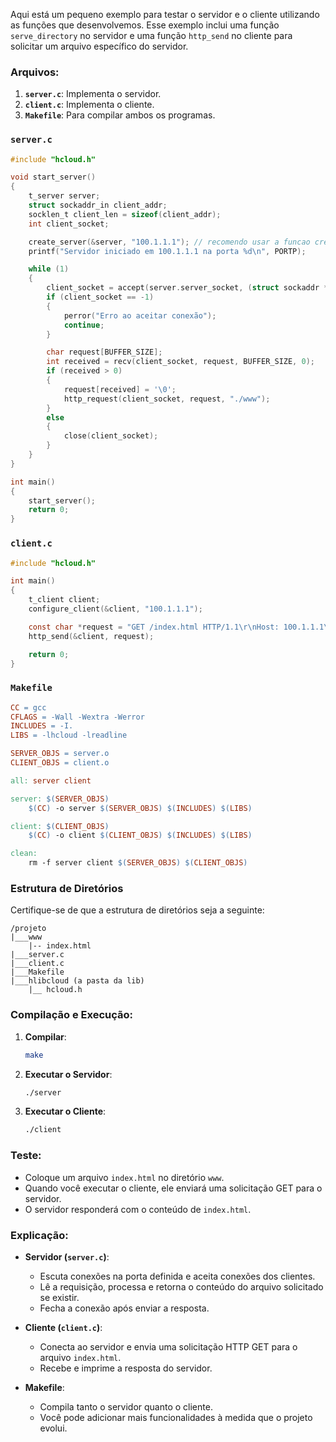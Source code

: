 Aqui está um pequeno exemplo para testar o servidor e o cliente utilizando as funções que desenvolvemos. Esse exemplo inclui uma função `serve_directory` no servidor e uma função `http_send` no cliente para solicitar um arquivo específico do servidor.

### Arquivos:

1. **`server.c`**: Implementa o servidor.
2. **`client.c`**: Implementa o cliente.
3. **`Makefile`**: Para compilar ambos os programas.

### `server.c`

```c
#include "hcloud.h"

void start_server()
{
    t_server server;
    struct sockaddr_in client_addr;
    socklen_t client_len = sizeof(client_addr);
    int client_socket;

    create_server(&server, "100.1.1.1"); // recomendo usar a funcao create_server_or();
    printf("Servidor iniciado em 100.1.1.1 na porta %d\n", PORTP);

    while (1)
    {
        client_socket = accept(server.server_socket, (struct sockaddr *)&client_addr, &client_len);
        if (client_socket == -1)
        {
            perror("Erro ao aceitar conexão");
            continue;
        }

        char request[BUFFER_SIZE];
        int received = recv(client_socket, request, BUFFER_SIZE, 0);
        if (received > 0)
        {
            request[received] = '\0';
            http_request(client_socket, request, "./www");
        }
        else
        {
            close(client_socket);
        }
    }
}

int main()
{
    start_server();
    return 0;
}
```

### `client.c`

```c
#include "hcloud.h"

int main()
{
    t_client client;
    configure_client(&client, "100.1.1.1");

    const char *request = "GET /index.html HTTP/1.1\r\nHost: 100.1.1.1\r\n\r\n";
    http_send(&client, request);

    return 0;
}
```

### `Makefile`

```makefile
CC = gcc
CFLAGS = -Wall -Wextra -Werror
INCLUDES = -I.
LIBS = -lhcloud -lreadline

SERVER_OBJS = server.o
CLIENT_OBJS = client.o

all: server client

server: $(SERVER_OBJS)
	$(CC) -o server $(SERVER_OBJS) $(INCLUDES) $(LIBS)

client: $(CLIENT_OBJS)
	$(CC) -o client $(CLIENT_OBJS) $(INCLUDES) $(LIBS)

clean:
	rm -f server client $(SERVER_OBJS) $(CLIENT_OBJS)
```

### Estrutura de Diretórios

Certifique-se de que a estrutura de diretórios seja a seguinte:

```
/projeto
|___www
	|-- index.html
|___server.c
|___client.c
|___Makefile
|___hlibcloud (a pasta da lib)
	|__ hcloud.h
```

### Compilação e Execução:

1. **Compilar**:
   ```bash
   make
   ```

2. **Executar o Servidor**:
   ```bash
   ./server
   ```

3. **Executar o Cliente**:
   ```bash
   ./client
   ```

### Teste:

- Coloque um arquivo `index.html` no diretório `www`.
- Quando você executar o cliente, ele enviará uma solicitação GET para o servidor.
- O servidor responderá com o conteúdo de `index.html`.

### Explicação:

- **Servidor (`server.c`)**:
  - Escuta conexões na porta definida e aceita conexões dos clientes.
  - Lê a requisição, processa e retorna o conteúdo do arquivo solicitado se existir.
  - Fecha a conexão após enviar a resposta.

- **Cliente (`client.c`)**:
  - Conecta ao servidor e envia uma solicitação HTTP GET para o arquivo `index.html`.
  - Recebe e imprime a resposta do servidor.

- **Makefile**:
  - Compila tanto o servidor quanto o cliente.
  - Você pode adicionar mais funcionalidades à medida que o projeto evolui.
